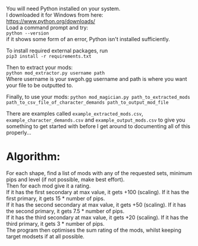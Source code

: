 You will need Python installed on your system.  
I downloaded it for Windows from here:  
https://www.python.org/downloads/  
Load a command prompt and try:  
`python --version`  
if it shows some form of an error, Python isn't installed sufficiently.  
  
To install required external packages, run  
`pip3 install -r requirements.txt`  
  
Then to extract your mods:  
`python mod_extractor.py username path`  
Where username is your swgoh.gg username and path is where you want your file to be outputted to.

Finally, to use your mods:
`python mod_magician.py path_to_extracted_mods path_to_csv_file_of_character_demands path_to_output_mod_file`

There are examples called `example_extracted_mods.csv`, `example_character_demands.csv` and `example_output_mods.csv` to give you something to get started with before I get around to documenting all of this properly...


# Algorithm:
For each shape, find a list of mods with any of the requested sets, minimum pips and level (if not possible, make best effort).  
Then for each mod give it a rating.  
If it has the first secondary at max value, it gets +100 (scaling). If it has the first primary, it gets 15 * number of pips.  
If it has the second secondary at max value, it gets +50 (scaling). If it has the second primary, it gets 7.5 * number of pips.   
If it has the third secondary at max value, it gets +20 (scaling). If it has the third primary, it gets 3 * number of pips.  
The program then optimises the sum rating of the mods, whilst keeping target modsets if at all possible.  
